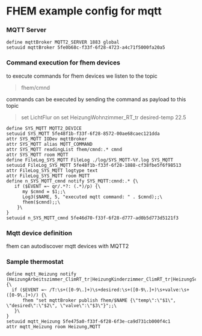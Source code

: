 # FHEM example config for mqtt

### MQTT Server
```
define mqttBroker MQTT2_SERVER 1883 global
setuuid mqttBroker 5fe0b68c-f33f-6f28-4723-a4c71f5000fa20a5
```

### Command execution for fhem devices
to execute commands for fhem devices we listen to the topic 
> fhem/cmnd

commands can be executed by sending the command as payload to this topic
> set LichtFlur on
> set HeizungWohnzimmer_RT_tr desired-temp 22.5

```
define SYS_MQTT MQTT2_DEVICE
setuuid SYS_MQTT 5fe48f1b-f33f-6f28-8572-00ae68caec121dda
attr SYS_MQTT IODev mqttBroker
attr SYS_MQTT alias MQTT_COMMAND
attr SYS_MQTT readingList fhem/cmnd:.* cmnd
attr SYS_MQTT room MQTT
define FileLog_SYS_MQTT FileLog ./log/SYS_MQTT-%Y.log SYS_MQTT
setuuid FileLog_SYS_MQTT 5fe48f1b-f33f-6f28-1888-cf38fbe5f6f98513
attr FileLog_SYS_MQTT logtype text
attr FileLog_SYS_MQTT room MQTT
define n_SYS_MQTT_cmnd notify SYS_MQTT:cmnd:.* {\
   if ($EVENT =~ qr/.*?: (.*)/p) {\
      my $cmnd = $1;;\
      Log3($NAME, 5, "executed mqtt command: " . $cmnd);;\
      fhem($cmnd);;\
    }\
}
setuuid n_SYS_MQTT_cmnd 5fe46d70-f33f-6f28-d777-ad0b5d773d5121f3
```

### Mqtt device definition
fhem can autodiscover mqtt devices with MQTT2

### Sample thermostat
```
define mqtt_Heizung notify (HeizungArbeitszimmer_ClimRT_tr|HeizungKinderzimmer_ClimRT_tr|HeizungSchlafzimmer_ClimRT_tr):* {\
  if ($EVENT =~ /T:\s+([0-9\.]+)\s+desired:\s+([0-9\.]+)\s+valve:\s+([0-9\.]+)/) {\
      fhem "set mqttBroker publish fhem/$NAME {\"temp\":\"$1\", \"desired\":\"$2\", \"valve\":\"$3\"}";;\
   }\
}
setuuid mqtt_Heizung 5fe475a0-f33f-6f28-6f3e-ca9d731cb000f4c1
attr mqtt_Heizung room Heizung,MQTT
```

